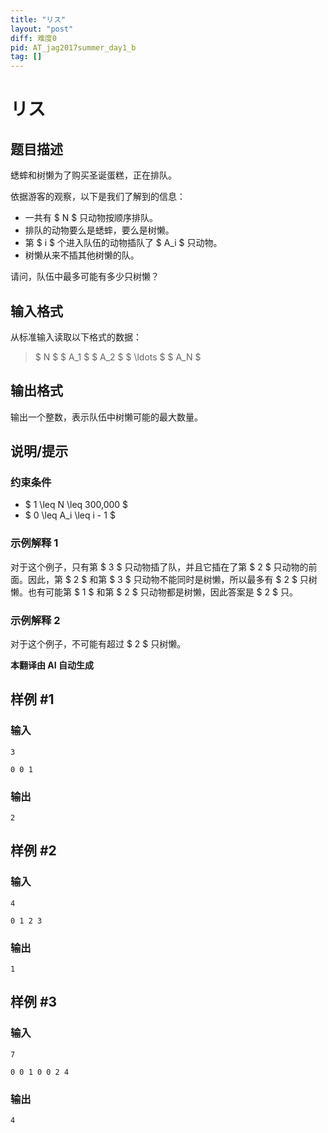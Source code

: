 ```yaml
---
title: "リス"
layout: "post"
diff: 难度0
pid: AT_jag2017summer_day1_b
tag: []
---
```


# リス

## 题目描述

蟋蟀和树懒为了购买圣诞蛋糕，正在排队。

依据游客的观察，以下是我们了解到的信息：

- 一共有 $ N $ 只动物按顺序排队。
- 排队的动物要么是蟋蟀，要么是树懒。
- 第 $ i $ 个进入队伍的动物插队了 $ A_i $ 只动物。
- 树懒从来不插其他树懒的队。

请问，队伍中最多可能有多少只树懒？

## 输入格式

从标准输入读取以下格式的数据：

> $ N $ $ A_1 $ $ A_2 $ $ \ldots $ $ A_N $

## 输出格式

输出一个整数，表示队伍中树懒可能的最大数量。

## 说明/提示

### 约束条件

- $ 1 \leq N \leq 300,000 $
- $ 0 \leq A_i \leq i - 1 $

### 示例解释 1

对于这个例子，只有第 $ 3 $ 只动物插了队，并且它插在了第 $ 2 $ 只动物的前面。因此，第 $ 2 $ 和第 $ 3 $ 只动物不能同时是树懒，所以最多有 $ 2 $ 只树懒。也有可能第 $ 1 $ 和第 $ 2 $ 只动物都是树懒，因此答案是 $ 2 $ 只。

### 示例解释 2

对于这个例子，不可能有超过 $ 2 $ 只树懒。

 **本翻译由 AI 自动生成**

## 样例 #1

### 输入

```
3
0 0 1
```

### 输出

```
2
```

## 样例 #2

### 输入

```
4
0 1 2 3
```

### 输出

```
1
```

## 样例 #3

### 输入

```
7
0 0 1 0 0 2 4
```

### 输出

```
4
```

